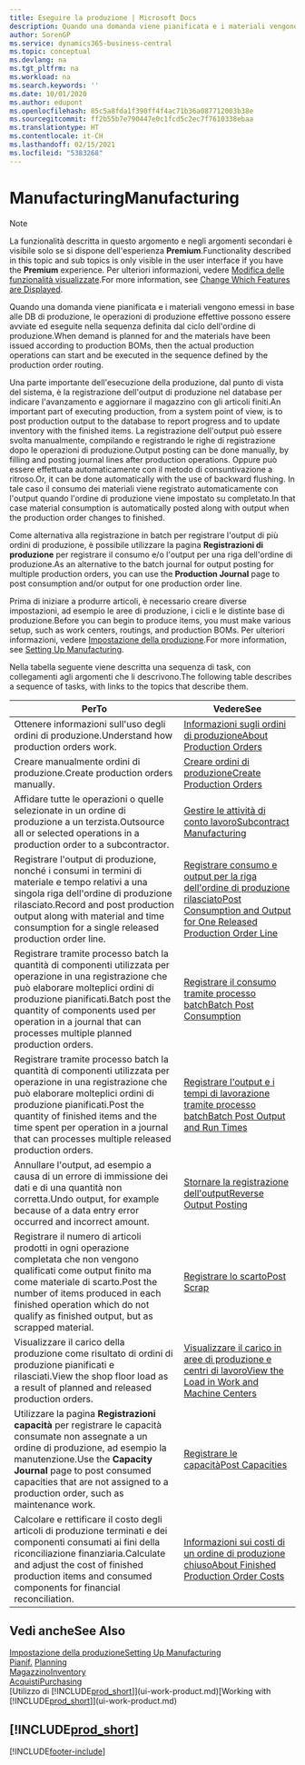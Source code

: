 ```yaml
---
title: Eseguire la produzione | Microsoft Docs
description: Quando una domanda viene pianificata e i materiali vengono emessi in base alle DB di produzione, le operazioni di produzione effettive possono essere avviate ed eseguite nella sequenza definita dal ciclo dell'ordine di produzione.
author: SorenGP
ms.service: dynamics365-business-central
ms.topic: conceptual
ms.devlang: na
ms.tgt_pltfrm: na
ms.workload: na
ms.search.keywords: ''
ms.date: 10/01/2020
ms.author: edupont
ms.openlocfilehash: 85c5a8fda1f390ff4f4ac71b36a087712003b38e
ms.sourcegitcommit: ff2b55b7e790447e0c1fcd5c2ec7f7610338ebaa
ms.translationtype: HT
ms.contentlocale: it-CH
ms.lasthandoff: 02/15/2021
ms.locfileid: "5383268"
---
```

# <a name="manufacturing"></a><span data-ttu-id="cdb0d-103">Manufacturing</span><span class="sxs-lookup"><span data-stu-id="cdb0d-103">Manufacturing</span></span>
> [!NOTE]
> <span data-ttu-id="cdb0d-104">La funzionalità descritta in questo argomento e negli argomenti secondari è visibile solo se si dispone dell'esperienza **Premium**.</span><span class="sxs-lookup"><span data-stu-id="cdb0d-104">Functionality described in this topic and sub topics is only visible in the user interface if you have the **Premium** experience.</span></span> <span data-ttu-id="cdb0d-105">Per ulteriori informazioni, vedere [Modifica delle funzionalità visualizzate](ui-experiences.md).</span><span class="sxs-lookup"><span data-stu-id="cdb0d-105">For more information, see [Change Which Features are Displayed](ui-experiences.md).</span></span>

<span data-ttu-id="cdb0d-106">Quando una domanda viene pianificata e i materiali vengono emessi in base alle DB di produzione, le operazioni di produzione effettive possono essere avviate ed eseguite nella sequenza definita dal ciclo dell'ordine di produzione.</span><span class="sxs-lookup"><span data-stu-id="cdb0d-106">When demand is planned for and the materials have been issued according to production BOMs, then the actual production operations can start and be executed in the sequence defined by the production order routing.</span></span>  

<span data-ttu-id="cdb0d-107">Una parte importante dell'esecuzione della produzione, dal punto di vista del sistema, è la registrazione dell'output di produzione nel database per indicare l'avanzamento e aggiornare il magazzino con gli articoli finiti.</span><span class="sxs-lookup"><span data-stu-id="cdb0d-107">An important part of executing production, from a system point of view, is to post production output to the database to report progress and to update inventory with the finished items.</span></span> <span data-ttu-id="cdb0d-108">La registrazione dell'output può essere svolta manualmente, compilando e registrando le righe di registrazione dopo le operazioni di produzione.</span><span class="sxs-lookup"><span data-stu-id="cdb0d-108">Output posting can be done manually, by filling and posting journal lines after production operations.</span></span> <span data-ttu-id="cdb0d-109">Oppure può essere effettuata automaticamente con il metodo di consuntivazione a ritroso.</span><span class="sxs-lookup"><span data-stu-id="cdb0d-109">Or, it can be done automatically with the use of backward flushing.</span></span> <span data-ttu-id="cdb0d-110">In tale caso il consumo dei materiali viene registrato automaticamente con l'output quando l'ordine di produzione viene impostato su completato.</span><span class="sxs-lookup"><span data-stu-id="cdb0d-110">In that case material consumption is automatically posted along with output when the production order changes to finished.</span></span>  

<span data-ttu-id="cdb0d-111">Come alternativa alla registrazione in batch per registrare l'output di più ordini di produzione, è possibile utilizzare la pagina **Registrazioni di produzione** per registrare il consumo e/o l'output per una riga dell'ordine di produzione.</span><span class="sxs-lookup"><span data-stu-id="cdb0d-111">As an alternative to the batch journal for output posting for multiple production orders, you can use the **Production Journal** page to post consumption and/or output for one production order line.</span></span>

<span data-ttu-id="cdb0d-112">Prima di iniziare a produrre articoli, è necessario creare diverse impostazioni, ad esempio le aree di produzione, i cicli e le distinte base di produzione.</span><span class="sxs-lookup"><span data-stu-id="cdb0d-112">Before you can begin to produce items, you must make various setup, such as work centers, routings, and production BOMs.</span></span> <span data-ttu-id="cdb0d-113">Per ulteriori informazioni, vedere [Impostazione della produzione](production-configure-production-processes.md).</span><span class="sxs-lookup"><span data-stu-id="cdb0d-113">For more information, see [Setting Up Manufacturing](production-configure-production-processes.md).</span></span>

<span data-ttu-id="cdb0d-114">Nella tabella seguente viene descritta una sequenza di task, con collegamenti agli argomenti che li descrivono.</span><span class="sxs-lookup"><span data-stu-id="cdb0d-114">The following table describes a sequence of tasks, with links to the topics that describe them.</span></span>   

|<span data-ttu-id="cdb0d-115">**Per**</span><span class="sxs-lookup"><span data-stu-id="cdb0d-115">**To**</span></span>|<span data-ttu-id="cdb0d-116">**Vedere**</span><span class="sxs-lookup"><span data-stu-id="cdb0d-116">**See**</span></span>|  
|------------|-------------|  
|<span data-ttu-id="cdb0d-117">Ottenere informazioni sull'uso degli ordini di produzione.</span><span class="sxs-lookup"><span data-stu-id="cdb0d-117">Understand how production orders work.</span></span>|[<span data-ttu-id="cdb0d-118">Informazioni sugli ordini di produzione</span><span class="sxs-lookup"><span data-stu-id="cdb0d-118">About Production Orders</span></span>](production-about-production-orders.md)|
|<span data-ttu-id="cdb0d-119">Creare manualmente ordini di produzione.</span><span class="sxs-lookup"><span data-stu-id="cdb0d-119">Create production orders manually.</span></span>|[<span data-ttu-id="cdb0d-120">Creare ordini di produzione</span><span class="sxs-lookup"><span data-stu-id="cdb0d-120">Create Production Orders</span></span>](production-how-to-create-production-orders.md)|
|<span data-ttu-id="cdb0d-121">Affidare tutte le operazioni o quelle selezionate in un ordine di produzione a un terzista.</span><span class="sxs-lookup"><span data-stu-id="cdb0d-121">Outsource all or selected operations in a production order to a subcontractor.</span></span>|[<span data-ttu-id="cdb0d-122">Gestire le attività di conto lavoro</span><span class="sxs-lookup"><span data-stu-id="cdb0d-122">Subcontract Manufacturing</span></span>](production-how-to-subcontract-manufacturing.md)|
|<span data-ttu-id="cdb0d-123">Registrare l'output di produzione, nonché i consumi in termini di materiale e tempo relativi a una singola riga dell'ordine di produzione rilasciato.</span><span class="sxs-lookup"><span data-stu-id="cdb0d-123">Record and post production output along with material and time consumption for a single released production order line.</span></span>|[<span data-ttu-id="cdb0d-124">Registrare consumo e output per la riga dell'ordine di produzione rilasciato</span><span class="sxs-lookup"><span data-stu-id="cdb0d-124">Post Consumption and Output for One Released Production Order Line</span></span>](production-how-to-register-consumption-and-output.md)|  
|<span data-ttu-id="cdb0d-125">Registrare tramite processo batch la quantità di componenti utilizzata per operazione in una registrazione che può elaborare molteplici ordini di produzione pianificati.</span><span class="sxs-lookup"><span data-stu-id="cdb0d-125">Batch post the quantity of components used per operation in a journal that can processes multiple planned production orders.</span></span>|[<span data-ttu-id="cdb0d-126">Registrare il consumo tramite processo batch</span><span class="sxs-lookup"><span data-stu-id="cdb0d-126">Batch Post Consumption</span></span>](production-how-to-post-consumption.md)|
|<span data-ttu-id="cdb0d-127">Registrare tramite processo batch la quantità di componenti utilizzata per operazione in una registrazione che può elaborare molteplici ordini di produzione pianificati.</span><span class="sxs-lookup"><span data-stu-id="cdb0d-127">Post the quantity of finished items and the time spent per operation in a journal that can processes multiple released production orders.</span></span>|[<span data-ttu-id="cdb0d-128">Registrare l'output e i tempi di lavorazione tramite processo batch</span><span class="sxs-lookup"><span data-stu-id="cdb0d-128">Batch Post Output and Run Times</span></span>](production-how-to-post-output-quantity.md)|
|<span data-ttu-id="cdb0d-129">Annullare l'output, ad esempio a causa di un errore di immissione dei dati e di una quantità non corretta.</span><span class="sxs-lookup"><span data-stu-id="cdb0d-129">Undo output, for example because of a data entry error occurred and incorrect amount.</span></span>  |[<span data-ttu-id="cdb0d-130">Stornare la registrazione dell'output</span><span class="sxs-lookup"><span data-stu-id="cdb0d-130">Reverse Output Posting</span></span>](production-how-to-reverse-output-posting.md)|  
|<span data-ttu-id="cdb0d-131">Registrare il numero di articoli prodotti in ogni operazione completata che non vengono qualificati come output finito ma come materiale di scarto.</span><span class="sxs-lookup"><span data-stu-id="cdb0d-131">Post the number of items produced in each finished operation which do not qualify as finished output, but as scrapped material.</span></span>|[<span data-ttu-id="cdb0d-132">Registrare lo scarto</span><span class="sxs-lookup"><span data-stu-id="cdb0d-132">Post Scrap</span></span>](production-how-to-post-scrap.md)|
|<span data-ttu-id="cdb0d-133">Visualizzare il carico della produzione come risultato di ordini di produzione pianificati e rilasciati.</span><span class="sxs-lookup"><span data-stu-id="cdb0d-133">View the shop floor load as a result of planned and released production orders.</span></span>|[<span data-ttu-id="cdb0d-134">Visualizzare il carico in aree di produzione e centri di lavoro</span><span class="sxs-lookup"><span data-stu-id="cdb0d-134">View the Load in Work and Machine Centers</span></span>](production-how-to-view-the-load-on-work-centers.md)|      
|<span data-ttu-id="cdb0d-135">Utilizzare la pagina **Registrazioni capacità** per registrare le capacità consumate non assegnate a un ordine di produzione, ad esempio la manutenzione.</span><span class="sxs-lookup"><span data-stu-id="cdb0d-135">Use the **Capacity Journal** page to post consumed capacities that are not assigned to a production order, such as maintenance work.</span></span>|[<span data-ttu-id="cdb0d-136">Registrare le capacità</span><span class="sxs-lookup"><span data-stu-id="cdb0d-136">Post Capacities</span></span>](production-how-to-post-capacities.md)|  
|<span data-ttu-id="cdb0d-137">Calcolare e rettificare il costo degli articoli di produzione terminati e dei componenti consumati ai fini della riconciliazione finanziaria.</span><span class="sxs-lookup"><span data-stu-id="cdb0d-137">Calculate and adjust the cost of finished production items and consumed components for financial reconciliation.</span></span>|[<span data-ttu-id="cdb0d-138">Informazioni sui costi di un ordine di produzione chiuso</span><span class="sxs-lookup"><span data-stu-id="cdb0d-138">About Finished Production Order Costs</span></span>](finance-about-finished-production-order-costs.md)|  

## <a name="see-also"></a><span data-ttu-id="cdb0d-139">Vedi anche</span><span class="sxs-lookup"><span data-stu-id="cdb0d-139">See Also</span></span>  
[<span data-ttu-id="cdb0d-140">Impostazione della produzione</span><span class="sxs-lookup"><span data-stu-id="cdb0d-140">Setting Up Manufacturing</span></span>](production-configure-production-processes.md)  
<span data-ttu-id="cdb0d-141">[Pianif.](production-planning.md)    </span><span class="sxs-lookup"><span data-stu-id="cdb0d-141">[Planning](production-planning.md)    </span></span>  
[<span data-ttu-id="cdb0d-142">Magazzino</span><span class="sxs-lookup"><span data-stu-id="cdb0d-142">Inventory</span></span>](inventory-manage-inventory.md)  
[<span data-ttu-id="cdb0d-143">Acquisti</span><span class="sxs-lookup"><span data-stu-id="cdb0d-143">Purchasing</span></span>](purchasing-manage-purchasing.md)  
<span data-ttu-id="cdb0d-144">[Utilizzo di [!INCLUDE[prod_short](includes/prod_short.md)]](ui-work-product.md)</span><span class="sxs-lookup"><span data-stu-id="cdb0d-144">[Working with [!INCLUDE[prod_short](includes/prod_short.md)]](ui-work-product.md)</span></span>

## [!INCLUDE[prod_short](includes/free_trial_md.md)]  


[!INCLUDE[footer-include](includes/footer-banner.md)]